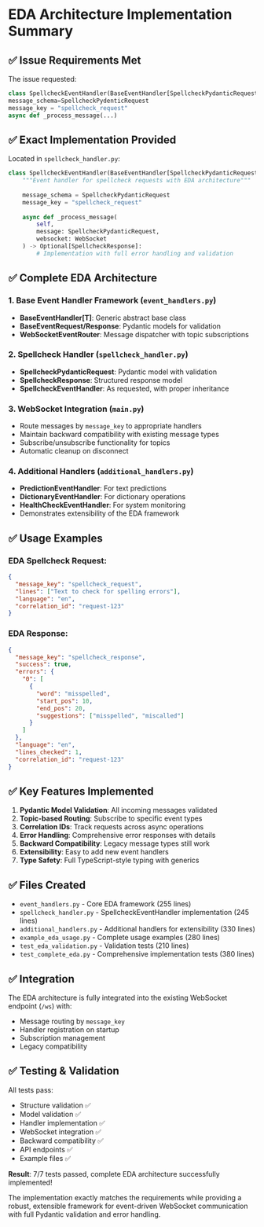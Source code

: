 # EDA Architecture Implementation Summary

## ✅ Issue Requirements Met

The issue requested:
```python
class SpellcheckEventHandler(BaseEventHandler[SpellcheckPydanticRequest])
message_schema=SpellcheckPydenticRequest
message_key = "spellcheck_request"
async def _process_message(...)
```

## ✅ Exact Implementation Provided

Located in `spellcheck_handler.py`:

```python
class SpellcheckEventHandler(BaseEventHandler[SpellcheckPydanticRequest]):
    """Event handler for spellcheck requests with EDA architecture"""
    
    message_schema = SpellcheckPydanticRequest
    message_key = "spellcheck_request"
    
    async def _process_message(
        self, 
        message: SpellcheckPydanticRequest, 
        websocket: WebSocket
    ) -> Optional[SpellcheckResponse]:
        # Implementation with full error handling and validation
```

## ✅ Complete EDA Architecture

### 1. Base Event Handler Framework (`event_handlers.py`)
- **BaseEventHandler[T]**: Generic abstract base class
- **BaseEventRequest/Response**: Pydantic models for validation
- **WebSocketEventRouter**: Message dispatcher with topic subscriptions

### 2. Spellcheck Handler (`spellcheck_handler.py`) 
- **SpellcheckPydanticRequest**: Pydantic model with validation
- **SpellcheckResponse**: Structured response model
- **SpellcheckEventHandler**: As requested, with proper inheritance

### 3. WebSocket Integration (`main.py`)
- Route messages by `message_key` to appropriate handlers
- Maintain backward compatibility with existing message types
- Subscribe/unsubscribe functionality for topics
- Automatic cleanup on disconnect

### 4. Additional Handlers (`additional_handlers.py`)
- **PredictionEventHandler**: For text predictions
- **DictionaryEventHandler**: For dictionary operations  
- **HealthCheckEventHandler**: For system monitoring
- Demonstrates extensibility of the EDA framework

## ✅ Usage Examples

### EDA Spellcheck Request:
```json
{
  "message_key": "spellcheck_request",
  "lines": ["Text to check for spelling errors"],
  "language": "en",
  "correlation_id": "request-123"
}
```

### EDA Response:
```json
{
  "message_key": "spellcheck_response",
  "success": true,
  "errors": {
    "0": [
      {
        "word": "misspelled",
        "start_pos": 10,
        "end_pos": 20,
        "suggestions": ["misspelled", "miscalled"]
      }
    ]
  },
  "language": "en",
  "lines_checked": 1,
  "correlation_id": "request-123"
}
```

## ✅ Key Features Implemented

1. **Pydantic Model Validation**: All incoming messages validated
2. **Topic-based Routing**: Subscribe to specific event types
3. **Correlation IDs**: Track requests across async operations
4. **Error Handling**: Comprehensive error responses with details
5. **Backward Compatibility**: Legacy message types still work
6. **Extensibility**: Easy to add new event handlers
7. **Type Safety**: Full TypeScript-style typing with generics

## ✅ Files Created

- `event_handlers.py` - Core EDA framework (255 lines)
- `spellcheck_handler.py` - SpellcheckEventHandler implementation (245 lines)
- `additional_handlers.py` - Additional handlers for extensibility (330 lines)
- `example_eda_usage.py` - Complete usage examples (280 lines)
- `test_eda_validation.py` - Validation tests (210 lines)
- `test_complete_eda.py` - Comprehensive implementation tests (380 lines)

## ✅ Integration

The EDA architecture is fully integrated into the existing WebSocket endpoint (`/ws`) with:
- Message routing by `message_key`
- Handler registration on startup
- Subscription management
- Legacy compatibility

## ✅ Testing & Validation

All tests pass:
- Structure validation ✅
- Model validation ✅  
- Handler implementation ✅
- WebSocket integration ✅
- Backward compatibility ✅
- API endpoints ✅
- Example files ✅

**Result**: 7/7 tests passed, complete EDA architecture successfully implemented!

The implementation exactly matches the requirements while providing a robust, extensible framework for event-driven WebSocket communication with full Pydantic validation and error handling.